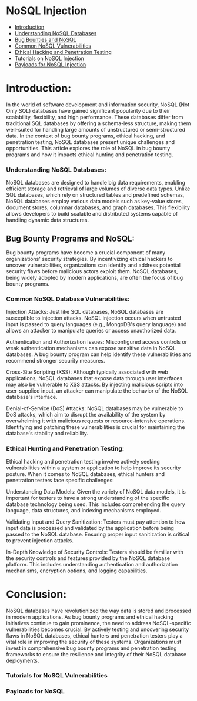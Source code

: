 # NoSQL Injection

- [Introduction](#introduction)
- [Understanding NoSQL Databases](#understanding-nosql-databases)
- [Bug Bounties and NoSQL](#bug-bounty-programs-and-nosql)
- [Common NoSQL Vulnerabilities](#common-nosql-database-vulnerabilities)
- [Ethical Hacking and Penetration Testing](#ethical-hunting-and-penetration-testing)
- [Tutorials on NoSQL Injection](#tutorials-for-nosql-vulnerabilities)
- [Payloads for NoSQL Injection](#payloads-for-nosql)

# Introduction:
In the world of software development and information security, NoSQL (Not Only SQL) databases have gained significant popularity due to their scalability, flexibility, and high performance. These databases differ from traditional SQL databases by offering a schema-less structure, making them well-suited for handling large amounts of unstructured or semi-structured data. In the context of bug bounty programs, ethical hacking, and penetration testing, NoSQL databases present unique challenges and opportunities. This article explores the role of NoSQL in bug bounty programs and how it impacts ethical hunting and penetration testing.

### Understanding NoSQL Databases:
NoSQL databases are designed to handle big data requirements, enabling efficient storage and retrieval of large volumes of diverse data types. Unlike SQL databases, which rely on structured tables and predefined schemas, NoSQL databases employ various data models such as key-value stores, document stores, columnar databases, and graph databases. This flexibility allows developers to build scalable and distributed systems capable of handling dynamic data structures.

## Bug Bounty Programs and NoSQL:
Bug bounty programs have become a crucial component of many organizations' security strategies. By incentivizing ethical hackers to uncover vulnerabilities, organizations can identify and address potential security flaws before malicious actors exploit them. NoSQL databases, being widely adopted by modern applications, are often the focus of bug bounty programs.

### Common NoSQL Database Vulnerabilities:

Injection Attacks: Just like SQL databases, NoSQL databases are susceptible to injection attacks. NoSQL injection occurs when untrusted input is passed to query languages (e.g., MongoDB's query language) and allows an attacker to manipulate queries or access unauthorized data.

Authentication and Authorization Issues: Misconfigured access controls or weak authentication mechanisms can expose sensitive data in NoSQL databases. A bug bounty program can help identify these vulnerabilities and recommend stronger security measures.

Cross-Site Scripting (XSS): Although typically associated with web applications, NoSQL databases that expose data through user interfaces may also be vulnerable to XSS attacks. By injecting malicious scripts into user-supplied input, an attacker can manipulate the behavior of the NoSQL database's interface.

Denial-of-Service (DoS) Attacks: NoSQL databases may be vulnerable to DoS attacks, which aim to disrupt the availability of the system by overwhelming it with malicious requests or resource-intensive operations. Identifying and patching these vulnerabilities is crucial for maintaining the database's stability and reliability.

### Ethical Hunting and Penetration Testing:
Ethical hacking and penetration testing involve actively seeking vulnerabilities within a system or application to help improve its security posture. When it comes to NoSQL databases, ethical hunters and penetration testers face specific challenges:

Understanding Data Models: Given the variety of NoSQL data models, it is important for testers to have a strong understanding of the specific database technology being used. This includes comprehending the query language, data structures, and indexing mechanisms employed.

Validating Input and Query Sanitization: Testers must pay attention to how input data is processed and validated by the application before being passed to the NoSQL database. Ensuring proper input sanitization is critical to prevent injection attacks.

In-Depth Knowledge of Security Controls: Testers should be familiar with the security controls and features provided by the NoSQL database platform. This includes understanding authentication and authorization mechanisms, encryption options, and logging capabilities.

# Conclusion:
NoSQL databases have revolutionized the way data is stored and processed in modern applications. As bug bounty programs and ethical hacking initiatives continue to gain prominence, the need to address NoSQL-specific vulnerabilities becomes crucial. By actively testing and uncovering security flaws in NoSQL databases, ethical hunters and penetration testers play a vital role in improving the security of these systems. Organizations must invest in comprehensive bug bounty programs and penetration testing frameworks to ensure the resilience and integrity of their NoSQL database deployments.

### Tutorials for NoSQL Vulnerabilities

### Payloads for NoSQL 